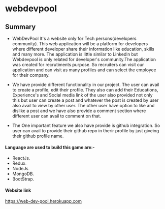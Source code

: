 # webdevpool

## **Summary**<br />
* WebDevPool It's a website only for Tech persons(developers community). This web application will be a platform for developers where different developer share their information like education, skills and many more. The application is little similar to LinkedIn but Webdevpool is only related for developer's community.The application was created for recrutiments purpose. So recruiters can visit our application and can visit as many profiles and can select the employee for their company.

* We have provide different functionality in our project. The user can avail to create a profile, edit their profile. They also can add their Educations, Experience's and Social media link of the user also provided not only this but user can create a post and whatever the post is created by user also avail to view by other user. The other user have option to like and dislike a post and we have also provide a comment section where different user can avail to comment on that.

* The One important feature we also have provide is github integration. So user can avail to provide their github repo in therir profile by just giveing their github profile name.

#### **Language are used to build this game are:-** 
* ReactJs.
* Redux. 
* NodeJs. 
* MongoDB.
* BootStrap.

#### Website link<br />
https://web-dev-pool.herokuapp.com
